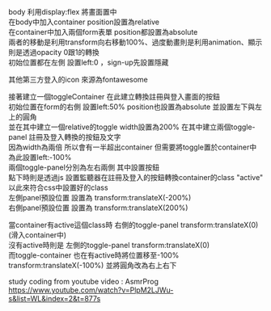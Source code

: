 body 利用display:flex 將畫面置中  
在body中加入container position設置為relative  
在container中加入兩個form表單 position都設置為absolute  
兩者的移動是利用transform向右移動100%、過度動畫則是利用animation、顯示則是透過opacity 0跟1的轉換  
初始位置都在左側 設置left:0 ，sign-up先設置隱藏  
  
其他第三方登入的icon 來源為fontawesome  
  
接著建立一個toggleContainer 在此建立轉換註冊與登入畫面的按鈕  
初始位置在form的右側 設置left:50% position也設置為absolute 並設置左下與左上的圓角  
並在其中建立一個relative的toggle width設置為200% 在其中建立兩個toggle-panel 註冊及登入轉換的按鈕及文字  
因為width為兩倍 所以會有一半超出container 但需要將toggle置於container中 為此設置left:-100%  
兩個toggle-panel分別為左右兩側 其中設置按鈕   
點下時則是透過js 設置監聽器在註冊及登入的按鈕轉換container的class "active" 以此來符合css中設置好的class  
左側panel預設位置 設置為 transform:translateX(-200%)  
右側panel預設位置 設置為 transform:translateX(200%)  
  
當container有active這個class時 右側的toggle-panel transform:translateX(0) (滑入container中)  
沒有active時則是 左側的toggle-panel transform:translateX(0)  
而toggle-container 也在有active時將位置移至-100% transform:translateX(-100%) 並將圓角改為右上右下  
  
study coding from youtube video : AsmrProg   
https://www.youtube.com/watch?v=PlpM2LJWu-s&list=WL&index=2&t=877s  
